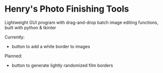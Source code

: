 # Henry's Photo Finishing Tools

Lightweight GUI program with drag-and-drop batch image editing functions, built with python & tkinter

Currently: 
- button to add a white border to images

Planned:
- button to generate lightly randomized film borders 